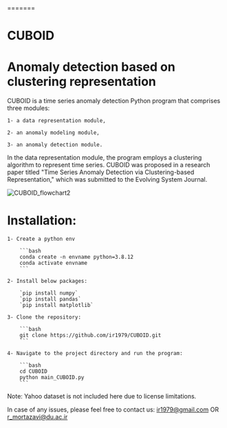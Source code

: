 =======
# CUBOID
Anomaly detection based on clustering representation
=======

CUBOID is a time series anomaly detection Python program that comprises three modules:

	1- a data representation module,

	2- an anomaly modeling module,

	3- an anomaly detection module.

In the data representation module, the program employs a clustering algorithm to represent time series.
CUBOID was proposed in a research paper titled "Time Series Anomaly Detection via Clustering-based Representation," which was submitted to the Evolving System Journal.

![CUBOID_flowchart2](https://github.com/ir1979/CUBOID/assets/84338617/17f171a2-e9a2-4d96-91aa-0b7185247c53)

# Installation:

	1- Create a python env 
	
		```bash
		conda create -n envname python=3.8.12
		conda activate envname
		```
		
	2- Install below packages:
	
		`pip install numpy`
		`pip install pandas`
		`pip install matplotlib`
		
	3- Clone the repository:
	
		```bash
		git clone https://github.com/ir1979/CUBOID.git
		```
		
	4- Navigate to the project directory and run the program:
	
		```bash
		cd CUBOID
		python main_CUBOID.py
		```


Note: Yahoo dataset is not included here due to license limitations.

In case of any issues, please feel free to contact us:
	ir1979@gmail.com   OR  r_mortazavi@du.ac.ir


